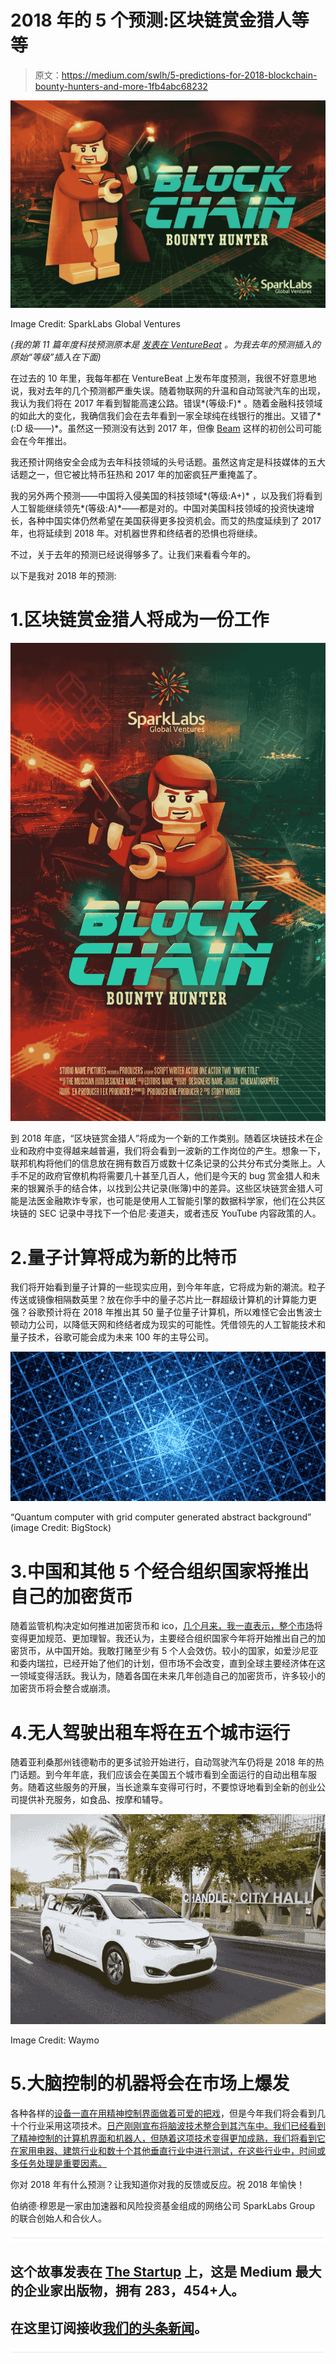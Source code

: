 # 2018 年的 5 个预测:区块链赏金猎人等等

> 原文：<https://medium.com/swlh/5-predictions-for-2018-blockchain-bounty-hunters-and-more-1fb4abc68232>

![](img/a4872d939968a28eb4ded25d4aaf9f7f.png)

Image Credit: SparkLabs Global Ventures

*(我的第 11 篇年度科技预测原本是* [*发表在 VentureBeat*](https://venturebeat.com/2018/01/07/5-predictions-for-2018-blockchain-bounty-hunters-and-more/) *。为我去年的预测插入的原始“等级”插入在下面)*

在过去的 10 年里，我每年都在 VentureBeat 上发布年度预测，我很不好意思地说，我对去年的几个预测都严重失误。随着物联网的升温和自动驾驶汽车的出现，我认为我们将在 2017 年看到智能高速公路。错误*(等级:F)* 。随着金融科技领域的如此大的变化，我确信我们会在去年看到一家全球纯在线银行的推出。又错了*(:D 级——)*。虽然这一预测没有达到 2017 年，但像 [Beam](https://meetbeam.com/) 这样的初创公司可能会在今年推出。

我还预计网络安全会成为去年科技领域的头号话题。虽然这肯定是科技媒体的五大话题之一，但它被比特币狂热和 2017 年的加密疯狂严重掩盖了。

我的另外两个预测——中国将入侵美国的科技领域*(等级:A+)* ，以及我们将看到人工智能继续领先*(等级:A)*——都是对的。中国对美国科技领域的投资快速增长，各种中国实体仍然希望在美国获得更多投资机会。而艾的热度延续到了 2017 年，也将延续到 2018 年。对机器世界和终结者的恐惧也将继续。

不过，关于去年的预测已经说得够多了。让我们来看看今年的。

以下是我对 2018 年的预测:

# 1.区块链赏金猎人将成为一份工作

![](img/b1676ad568137f85212f5323220ffc85.png)

到 2018 年底，“区块链赏金猎人”将成为一个新的工作类别。随着区块链技术在企业和政府中变得越来越普遍，我们将会看到一波新的工作岗位的产生。想象一下，联邦机构将他们的信息放在拥有数百万或数十亿条记录的公共分布式分类账上。人手不足的政府官僚机构将需要几十甚至几百人，他们是今天的 bug 赏金猎人和未来的银翼杀手的结合体，以找到公共记录(账簿)中的差异。这些区块链赏金猎人可能是法医金融欺诈专家，也可能是使用人工智能引擎的数据科学家，他们在公共区块链的 SEC 记录中寻找下一个伯尼·麦道夫，或者违反 YouTube 内容政策的人。

# 2.量子计算将成为新的比特币

我们将开始看到量子计算的一些现实应用，到今年年底，它将成为新的潮流。粒子传送或镜像相隔数英里？放在你手中的量子芯片比一群超级计算机的计算能力更强？谷歌预计将在 2018 年推出其 50 量子位量子计算机，所以难怪它会出售波士顿动力公司，以降低天网和终结者成为现实的可能性。凭借领先的人工智能技术和量子技术，谷歌可能会成为未来 100 年的主导公司。

![](img/b75c8df2e373ddfa2d9e99f3c7e7f98e.png)

“Quantum computer with grid computer generated abstract background” (image Credit: BigStock)

# 3.中国和其他 5 个经合组织国家将推出自己的加密货币

随着监管机构决定如何推进加密货币和 ico，[几个月来，我一直表示，整个市场](https://www.forbes.com/sites/sparklabs/2017/12/05/dont-be-dumb-money-how-to-invest-in-icos-and-blockchain-startups/#3ad1c63b7c74)将变得更加规范、更加理智。我还认为，主要经合组织国家今年将开始推出自己的加密货币，从中国开始。我敢打赌至少有 5 个人会效仿。较小的国家，如爱沙尼亚和委内瑞拉，已经开始了他们的计划，但市场不会改变，直到全球主要经济体在这一领域变得活跃。我认为，随着各国在未来几年创造自己的加密货币，许多较小的加密货币将会整合或崩溃。

# 4.无人驾驶出租车将在五个城市运行

随着亚利桑那州钱德勒市的更多试验开始进行，自动驾驶汽车仍将是 2018 年的热门话题。到今年年底，我们应该会在美国五个城市看到全面运行的自动出租车服务。随着这些服务的开展，当长途乘车变得可行时，不要惊讶地看到全新的创业公司提供补充服务，如食品、按摩和辅导。

![](img/f8d30aae087f80aa3366f635cdad55bb.png)

Image Credit: Waymo

# 5.大脑控制的机器将会在市场上爆发

各种各样的[设备一直在用精神控制界面做着可爱的把戏](http://neurowear.com/projects_detail/necomimi.html)，但是今年我们将会看到几十个行业采用这项技术。[日产刚刚宣布将脑波技术整合到其汽车中。我们已经看到了精神控制的计算机界面和机器人，但随着这项技术变得更加成熟，我们将看到它在家用电器、建筑行业和数十个其他垂直行业中进行测试，在这些行业中，时间或多任务处理是重要因素。](https://www.theverge.com/2018/1/3/16844648/nissan-brain-to-vechicle-self-driving-car-technology-eeg)

你对 2018 年有什么预测？让我知道你对我的反馈或反应。祝 2018 年愉快！

伯纳德·穆恩是一家由加速器和风险投资基金组成的网络公司 SparkLabs Group 的联合创始人和合伙人。

![](img/731acf26f5d44fdc58d99a6388fe935d.png)

## 这个故事发表在 [The Startup](https://medium.com/swlh) 上，这是 Medium 最大的企业家出版物，拥有 283，454+人。

## 在这里订阅接收[我们的头条新闻](http://growthsupply.com/the-startup-newsletter/)。

![](img/731acf26f5d44fdc58d99a6388fe935d.png)